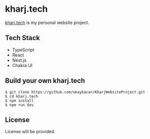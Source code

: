 #  kharj.tech

[kharj.tech](kharj.tech) is my personal website project.

## Tech Stack
 - TypeScript
 - React
 - Next.js
 - Chakra UI
 
## Build your own kharj.tech
 
 ```
 $ git clone https://github.com/okaykacar/KharjWebsiteProject.git
 $ cd kharj.tech
 $ npm install
 $ npm run dev
 ```
 
## License
 
 License will be provided.
